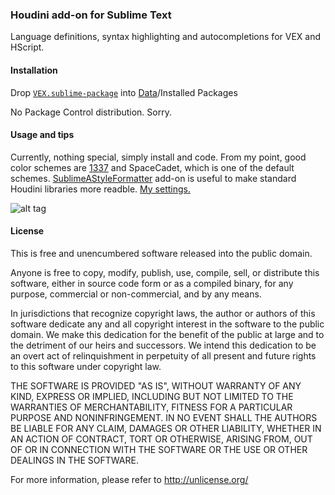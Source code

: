 ### Houdini add-on for Sublime Text
Language definitions, syntax highlighting and autocompletions for VEX and HScript.


#### Installation
Drop [`VEX.sublime-package`](https://github.com/teared/vex/raw/master/VEX.sublime-package) into [Data](http://sublime-text-unofficial-documentation.readthedocs.org/en/latest/basic_concepts.html#the-data-directory)/Installed Packages

No Package Control distribution. Sorry.


#### Usage and tips
Currently, nothing special, simply install and code. From my point, good color schemes are [1337](https://github.com/MarkMichos/1337-Scheme) and SpaceCadet, which is one of the default schemes. [SublimeAStyleFormatter](https://github.com/timonwong/SublimeAStyleFormatter) add-on is useful to make standard Houdini libraries more readble. [My settings.](https://gist.github.com/teared/cfcf27705954fcf741b7#file-sublimeastyleformatter-sublime-settings)

![alt tag](http://i.imgur.com/WeW7LO1.png)


#### License
This is free and unencumbered software released into the public domain.

Anyone is free to copy, modify, publish, use, compile, sell, or
distribute this software, either in source code form or as a compiled
binary, for any purpose, commercial or non-commercial, and by any
means.

In jurisdictions that recognize copyright laws, the author or authors
of this software dedicate any and all copyright interest in the
software to the public domain. We make this dedication for the benefit
of the public at large and to the detriment of our heirs and
successors. We intend this dedication to be an overt act of
relinquishment in perpetuity of all present and future rights to this
software under copyright law.

THE SOFTWARE IS PROVIDED "AS IS", WITHOUT WARRANTY OF ANY KIND,
EXPRESS OR IMPLIED, INCLUDING BUT NOT LIMITED TO THE WARRANTIES OF
MERCHANTABILITY, FITNESS FOR A PARTICULAR PURPOSE AND NONINFRINGEMENT.
IN NO EVENT SHALL THE AUTHORS BE LIABLE FOR ANY CLAIM, DAMAGES OR
OTHER LIABILITY, WHETHER IN AN ACTION OF CONTRACT, TORT OR OTHERWISE,
ARISING FROM, OUT OF OR IN CONNECTION WITH THE SOFTWARE OR THE USE OR
OTHER DEALINGS IN THE SOFTWARE.

For more information, please refer to <http://unlicense.org/>
